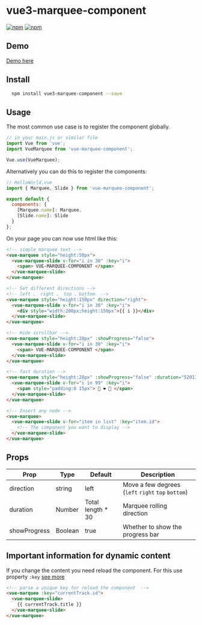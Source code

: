 # vue3-marquee-component

[![npm](https://img.shields.io/npm/v/vue-marquee-component.svg?style=for-the-badge)](https://www.npmjs.com/package/vue-marquee-component)
[![npm](https://img.shields.io/npm/dt/vue-marquee-component.svg?style=for-the-badge)](https://www.npmjs.com/package/vue-marquee-component)

## Demo

[Demo here](https://wxh16144.github.io/vue-marquee-component/)

## Install

```bash
  npm install vue3-marquee-component --save
```

## Usage

The most common use case is to register the component globally.

```js
// in your main.js or similar file
import Vue from 'vue';
import VueMarquee from 'vue-marquee-component';

Vue.use(VueMarquee);
```

Alternatively you can do this to register the components:

```js
// HelloWorld.vue
import { Marquee, Slide } from 'vue-marquee-component';

export default {
  components: {
    [Marquee.name]: Marquee,
    [Slide.name]: Slide
  }
};
```

On your page you can now use html like this:

```html
<!-- simple marquee text -->
<vue-marquee style="height:50px">
  <vue-marquee-slide v-for="i in 30" :key="i">
    <span> VUE-MARQUEE-COMPONENT </span>
  </vue-marquee-slide>
</vue-marquee>

<!-- Set different directions -->
<!-- left 、 right 、 top 、bottom  -->
<vue-marquee style="height:150px" direction="right">
  <vue-marquee-slide v-for="i in 30" :key="i">
    <div style="width:200px;height:150px">{{ i }}</div>
  </vue-marquee-slide>
</vue-marquee>

<!-- Hide scrollbar -->
<vue-marquee style="height:28px" :showProgress="false">
  <vue-marquee-slide v-for="i in 30" :key="i">
    <span> VUE-MARQUEE-COMPONENT </span>
  </vue-marquee-slide>
</vue-marquee>

<!-- fast duration -->
<vue-marquee style="height:28px" :showProgress="false" :duration="52011">
  <vue-marquee-slide v-for="i in 99" :key="i">
    <span style="padding:0 15px"> 👧 ❤️ 👦 </span>
  </vue-marquee-slide>
</vue-marquee>

<!-- Insert any node -->
<vue-marquee>
  <vue-marquee-slide v-for="item in list" :key="item.id">
    <!-- The component you want to display -->
  </vue-marquee-slide>
</vue-marquee>
```

## Props

| Prop         | Type    | Default            | Description                                        |
| ------------ | ------- | ------------------ | -------------------------------------------------- |
| direction    | string  | left               | Move a few degrees (`left` `right` `top` `bottom`) |
| duration     | Number  | Total length \* 30 | Marquee rolling direction                          |
| showProgress | Boolean | true               | Whether to show the progress bar                   |

## Important information for dynamic content

If you change the content you need reload the component. For this use property `:key` [see more](https://vuejs.org/v2/api/#key)

```html
<!-- parse a unique key for reload the component  -->
<vue-marquee :key="currentTrack.id">
  <vue-marquee-slide>
    {{ currentTrack.title }}
  </vue-marquee-slide>
</vue-marquee>
```
